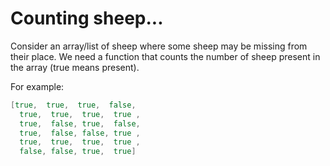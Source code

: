 # Counting sheep...

Consider an array/list of sheep where some sheep may be missing from their place. We need a function that counts the number of sheep present in the array (true means present).

For example:
```go
[true,  true,  true,  false,
  true,  true,  true,  true ,
  true,  false, true,  false,
  true,  false, false, true ,
  true,  true,  true,  true ,
  false, false, true,  true]
```